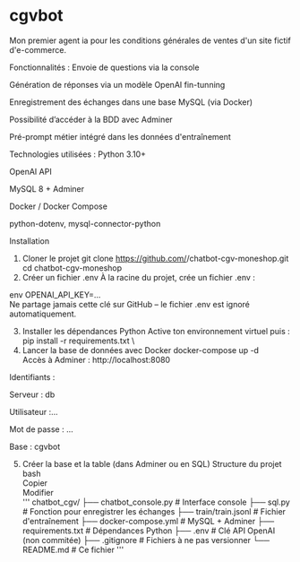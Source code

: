 # cgvbot
Mon premier agent ia pour les conditions générales de ventes d'un site fictif d'e-commerce.

Fonctionnalités :
Envoie de questions via la console
 
Génération de réponses via un modèle OpenAI fin-tunning
 
Enregistrement des échanges dans une base MySQL (via Docker)
 
Possibilité d’accéder à la BDD avec Adminer
 
Pré-prompt métier intégré dans les données d'entraînement
 
Technologies utilisées :
Python 3.10+
 
OpenAI API
 
MySQL 8 + Adminer
 
Docker / Docker Compose
 
python-dotenv, mysql-connector-python
 
Installation
1. Cloner le projet
git clone https://github.com/<ton-pseudo>/chatbot-cgv-moneshop.git
cd chatbot-cgv-moneshop
2. Créer un fichier .env
À la racine du projet, crée un fichier .env :
 
env
OPENAI_API_KEY=... \
Ne partage jamais cette clé sur GitHub – le fichier .env est ignoré automatiquement.
 
3. Installer les dépendances Python
Active ton environnement virtuel puis :
pip install -r requirements.txt \
4. Lancer la base de données avec Docker
docker-compose up -d \
Accès à Adminer : http://localhost:8080
 
Identifiants :
 
Serveur : db
 
Utilisateur :...
 
Mot de passe : ...
 
Base : cgvbot
 
5. Créer la base et la table (dans Adminer ou en SQL)
Structure du projet
bash \
Copier \
Modifier \
'''
chatbot_cgv/
├── chatbot_console.py     # Interface console
├── sql.py                 # Fonction pour enregistrer les échanges
├── train/train.jsonl      # Fichier d'entraînement
├── docker-compose.yml     # MySQL + Adminer
├── requirements.txt       # Dépendances Python
├── .env                   # Clé API OpenAI (non commitée)
├── .gitignore             # Fichiers à ne pas versionner
└── README.md              # Ce fichier
'''
